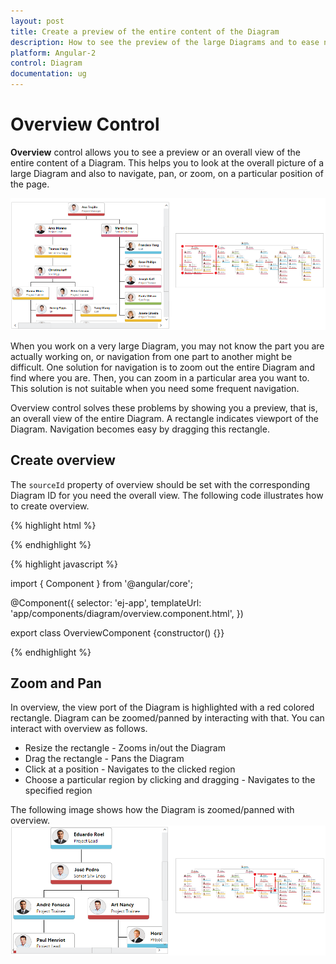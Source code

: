 ```yaml
---
layout: post
title: Create a preview of the entire content of the Diagram
description: How to see the preview of the large Diagrams and to ease navigations within that Diagram?
platform: Angular-2
control: Diagram
documentation: ug
---
```



# Overview Control

**Overview** control allows you to see a preview or an overall view of the entire content of a Diagram. This helps you to look at the overall picture of a large Diagram and also to navigate, pan, or zoom, on a particular position of the page.

![](/angular-2/Diagram/Overview-Control_images/Overview-Control_img1.png)

When you work on a very large Diagram, you may not know the part you are actually working on, or navigation from one part to another might be difficult. One solution for navigation is to zoom out the entire Diagram and find where you are. Then, you can zoom in a particular area you want to. This solution is not suitable when you need some frequent navigation.

Overview control solves these problems by showing you a preview, that is, an overall view of the entire Diagram. A rectangle indicates viewport of the Diagram. Navigation becomes easy by dragging this rectangle.

## Create overview

The `sourceId` property of overview should be set with the corresponding Diagram ID for you need the overall view. The following code illustrates how to create overview.  

{% highlight html %}
<!--Initializes the Diagram element-->

<ej-diagram  id="diagramCore" width="100%" height="490px">
</ej-diagram>

<!-- Initializes the overview element -->

<ej-overview  id="overview" sourceID="diagramCore" width="100%" height="560px">
</ej-overview>
   
{% endhighlight %}

{% highlight javascript %}

import { Component } from '@angular/core';

@Component({
    selector: 'ej-app',
    templateUrl: 'app/components/diagram/overview.component.html',
})

export class OverviewComponent {constructor() {}}

{% endhighlight %}

## Zoom and Pan

In overview, the view port of the Diagram is highlighted with a red colored rectangle. Diagram can be zoomed/panned by interacting with that. You can interact with overview as follows. 

* Resize the rectangle - Zooms in/out the Diagram
* Drag the rectangle - Pans the Diagram
* Click at a position - Navigates to the clicked region
* Choose a particular region by clicking and dragging - Navigates to the specified region

The following image shows how the Diagram is zoomed/panned with overview.
![](/angular-2/Diagram/Overview-Control_images/Overview-Control_img2.png)
